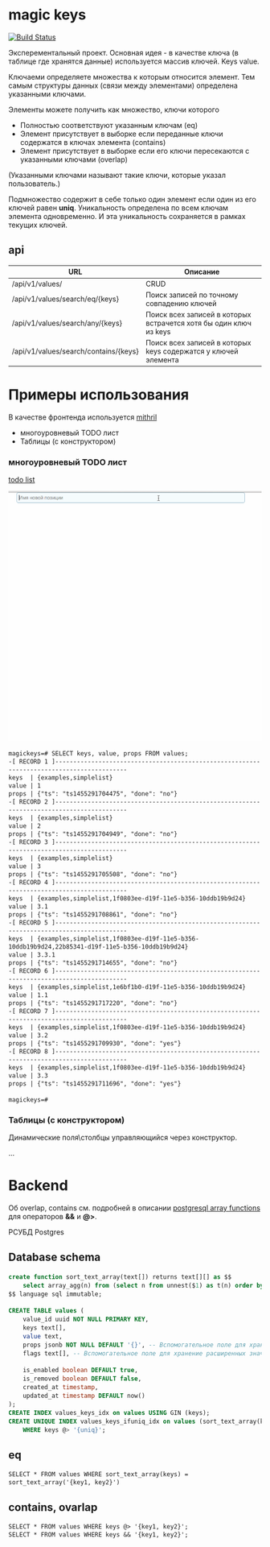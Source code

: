 # magic keys

[![Build Status](https://travis-ci.org/gebv/magickeys.svg?branch=master)](https://travis-ci.org/gebv/magickeys)

Эксперементальный проект.
Основная идея - в качестве ключа (в таблице где хранятся данные) используется массив ключей. Keys value.

Ключаеми определяете множества к которым относится элемент. Тем самым структуры данных (связи между элементами) определена указанными ключами.

Элементы можете получить как множество, ключи которого
* Полностью соответствуют указанным ключам (eq)
* Элемент присутствует в выборке если переданные ключи содержатся в ключах элемента (contains)
* Элемент присутствует в выборке если его ключи пересекаются с указанными ключами (overlap)

(Указанными ключами называют такие ключи, которые указал пользователь.)

Подмножество содержит в себе только один элемент если один из его ключей равен **uniq**. Уникальность определена по всем ключам элемента одновременно. И эта уникальность сохраняется в рамках текущих ключей.

## api

| URL | Описание |
| ---| --- |
| /api/v1/values/ | CRUD |
| /api/v1/values/search/eq/{keys} | Поиск записей по точному совпадению ключей |
| /api/v1/values/search/any/{keys} | Поиск всех записей в которых встрачется хотя бы один ключ из keys |
| /api/v1/values/search/contains/{keys} | Поиск всех записей в которых keys содержатся у ключей элемента |

# Примеры использования

В качестве фронтенда используется [mithril](http://mithril.js.org)

* многоуровневый TODO лист
* Таблицы (с конструктором)

### многоуровневый TODO лист

[todo list](web/example/all.html)

![многоуровневый todo list](images/magickey_todolist.gif)

```
magickeys=# SELECT keys, value, props FROM values;
-[ RECORD 1 ]------------------------------------------------------------------------------------------
keys  | {examples,simplelist}
value | 1
props | {"ts": "ts1455291704475", "done": "no"}
-[ RECORD 2 ]------------------------------------------------------------------------------------------
keys  | {examples,simplelist}
value | 2
props | {"ts": "ts1455291704949", "done": "no"}
-[ RECORD 3 ]------------------------------------------------------------------------------------------
keys  | {examples,simplelist}
value | 3
props | {"ts": "ts1455291705508", "done": "no"}
-[ RECORD 4 ]------------------------------------------------------------------------------------------
keys  | {examples,simplelist,1f0803ee-d19f-11e5-b356-10ddb19b9d24}
value | 3.1
props | {"ts": "ts1455291708861", "done": "no"}
-[ RECORD 5 ]------------------------------------------------------------------------------------------
keys  | {examples,simplelist,1f0803ee-d19f-11e5-b356-10ddb19b9d24,22b85341-d19f-11e5-b356-10ddb19b9d24}
value | 3.3.1
props | {"ts": "ts1455291714655", "done": "no"}
-[ RECORD 6 ]------------------------------------------------------------------------------------------
keys  | {examples,simplelist,1e6bf1b0-d19f-11e5-b356-10ddb19b9d24}
value | 1.1
props | {"ts": "ts1455291717220", "done": "no"}
-[ RECORD 7 ]------------------------------------------------------------------------------------------
keys  | {examples,simplelist,1f0803ee-d19f-11e5-b356-10ddb19b9d24}
value | 3.2
props | {"ts": "ts1455291709930", "done": "yes"}
-[ RECORD 8 ]------------------------------------------------------------------------------------------
keys  | {examples,simplelist,1f0803ee-d19f-11e5-b356-10ddb19b9d24}
value | 3.3
props | {"ts": "ts1455291711696", "done": "yes"}

magickeys=#
```

### Таблицы (с конструктором)

Динамические поля\столбцы управляющийся через конструктор.

...

# Backend

Об overlap, contains см. подробней в описании [postgresql array functions](http://www.postgresql.org/docs/9.4/static/functions-array.html) для операторов **&&** и **@>**.

РСУБД Postgres

## Database schema

``` sql
create function sort_text_array(text[]) returns text[][] as $$
    select array_agg(n) from (select n from unnest($1) as t(n) order by n) as a;
$$ language sql immutable;

CREATE TABLE values (
    value_id uuid NOT NULL PRIMARY KEY,
    keys text[],
    value text,
    props jsonb NOT NULL DEFAULT '{}', -- Вспомогательное поле для хранения расширенных значений
    flags text[], -- Вспомогательное поле для хранение расширенных значений

    is_enabled boolean DEFAULT true,
    is_removed boolean DEFAULT false,
    created_at timestamp,
    updated_at timestamp DEFAULT now()
);
CREATE INDEX values_keys_idx on values USING GIN (keys);
CREATE UNIQUE INDEX values_keys_ifuniq_idx on values (sort_text_array(keys))
    WHERE keys @> '{uniq}';

```

## eq

```
SELECT * FROM values WHERE sort_text_array(keys) = sort_text_array('{key1, key2}')
```

## contains, ovarlap

```
SELECT * FROM values WHERE keys @> '{key1, key2}';
SELECT * FROM values WHERE keys && '{key1, key2}';
```